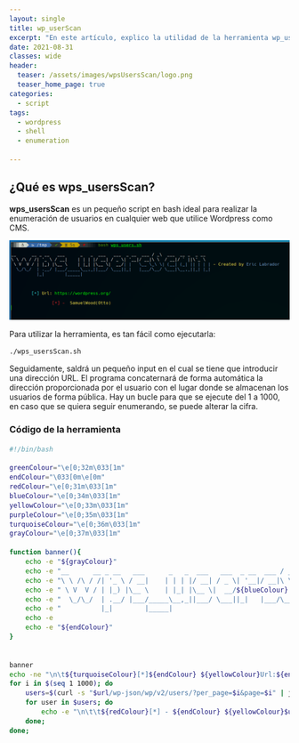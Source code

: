 ```yaml
---
layout: single
title: wp_userScan
excerpt: "En este artículo, explico la utilidad de la herramienta wp_userScan, escrita en Bash."
date: 2021-08-31
classes: wide
header:
  teaser: /assets/images/wpsUsersScan/logo.png
  teaser_home_page: true
categories:
  - script
tags:
  - wordpress
  - shell
  - enumeration

---
```

## ¿Qué es wps_usersScan?


**wps_usersScan** es un pequeño script en bash ideal para realizar la enumeración de usuarios en cualquier web que utilice Wordpress como CMS.

![](/assets/images/wpsUsersScan/wpsusers.png)

Para utilizar la herramienta, es tan fácil como ejecutarla:

```bash
./wps_usersScan.sh
```

Seguidamente, saldrá un pequeño input en el cual se tiene que introducir una dirección URL. El programa concaternará de forma automática la dirección proporcionada por el usuario con el lugar donde se almacenan los usuarios de forma pública. Hay un bucle para que se ejecute del 1 a 1000, en caso que se quiera seguir enumerando, se puede alterar la cifra.

<h3>Código de la herramienta</h3>

```bash
#!/bin/bash

greenColour="\e[0;32m\033[1m"
endColour="\033[0m\e[0m"
redColour="\e[0;31m\033[1m"
blueColour="\e[0;34m\033[1m"
yellowColour="\e[0;33m\033[1m"
purpleColour="\e[0;35m\033[1m"
turquoiseColour="\e[0;36m\033[1m"
grayColour="\e[0;37m\033[1m"

function banner(){
	echo -e "${grayColour}"
	echo -e "__      __ _ __   ___      _   _  ___   ___  _ __  ___ / _\  ___  __ _  _ __  " &&  sleep 0.25
	echo -e "\ \ /\ / /| '_ \ / __|    | | | |/ __| / _ \| '__|/ __|\ \  / __|/ \` ||\'_ \ "
	echo -e " \ V  V / | |_) |\__ \    | |_| |\__ \|  __/${blueColour}| |   \__ \_\ \| (__| (_| || | | | ${endColour}- Created by Eric Labrador ${blueColour}" && sleep 0.25
	echo -e "  \_/\_/  | .__/ |___/_____\__,_||___/ \___||_|   |___/\__/ \___|\__,_||_| |_|" && sleep 0.25
	echo -e "          |_|        |_____|                                                  "
	echo -e
	echo -e "${endColour}"
}


banner
echo -ne "\n\t${turquoiseColour}[*]${endColour} ${yellowColour}Url:${endColour} " && read url
for i in $(seq 1 1000); do
	users=$(curl -s "$url/wp-json/wp/v2/users/?per_page=$i&page=$i" | jq | grep "name" | tr -d ' ' | tr -d ',' | tr -d '"' | sed 's/name://g')
	for user in $users; do
		echo -e "\n\t\t${redColour}[*] - ${endColour} ${yellowColour}$user${endColour}";
	done;
done;

```

